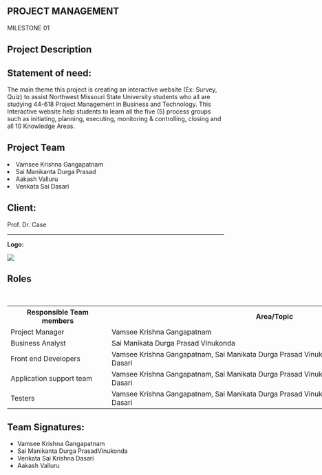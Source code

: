
<!DOCTYPE html>
<html lang="en">
<head>
  <meta charset="utf-8">
  <link rel="stylesheet" href="https://stackpath.bootstrapcdn.com/bootstrap/4.3.1/css/bootstrap.min.css">
  <link rel="stylesheet" href="https://stackpath.bootstrapcdn.com/bootstrap/4.3.1/js/bootstrap.min.js">
  <link rel="stylesheet" href="https://stackpath.bootstrapcdn.com/bootstrap/4.3.1/js/bootstrap.bundle.min.js">
</head>

<div class="container">
<h2>PROJECT MANAGEMENT </h2>MILESTONE 01 

<h2>Project Description<h2>
<h2><b>Statement of need:</b> </h2><p>The main theme this project is creating an interactive website (Ex: Survey, Quiz) to assist Northwest Missouri State University students who all are studying 44-618 Project Management in Business and Technology. This Interactive website help students to learn all the five (5) process groups such as initiating, planning, executing, monitoring & controlling, closing and all 10 Knowledge Areas.</p>
<h2><b>Project Team</b></h2>
 <li>Vamsee Krishna Gangapatnam</li>
 <li>Sai Manikanta Durga Prasad </li>
 <li>Aakash Valluru</li>
 <li>Venkata Sai Dasari</li>


 <h2>Client: </h2><p>Prof. Dr. Case</p>
 
 <hr><b>Logo: </b></h2>
 
 ![](https://github.com/vamsee47/project_management_controller/blob/master/Capture.JPG) 

<h2>Roles</h2><br>
<table style="width:200%;border:3px slategray">
  <tr>
    <th>Responsible Team members</th>
    <th>Area/Topic</th>
      </tr> 
      <tr>
      <td>Project Manager  </td> 
    <td>Vamsee Krishna Gangapatnam  </td>
      </tr>
  <tr>
     <td>Business Analyst </td> 
    <td> Sai Manikata Durga Prasad Vinukonda</td>
    
       
  </tr>
  <tr>
  <td>Front end Developers </td> 
    <td>Vamsee Krishna Gangapatnam, Sai Manikata Durga Prasad Vinukonda, Aakash Valluru, Venkata Dasari</td>
    
    
  </tr>
  <tr>
  <td>Application support team</td>
    <td>Vamsee Krishna Gangapatnam, Sai Manikata Durga Prasad Vinukonda, Aakash Valluru, Venkata Dasari</td>
    
   
    
  </tr>
  <tr>
  <td>Testers</td> 
    <td>Vamsee Krishna Gangapatnam, Sai Manikata Durga Prasad Vinukonda, Aakash Valluru, Venkata Dasari</td>
    
     
  </tr>

    
   
   
  </tr>
  
</table>

<h2><b>Team Signatures: </b></h2>

<ul style="list-style-type:disc;">
  <li>Vamsee Krishna Gangapatnam</li>
  <li>Sai Manikanta Durga PrasadVinukonda</li>
  <li> Venkata Sai Krishna Dasari</li>
  <li>Aakash Valluru </li>
</ul> 


</body>
</html>
